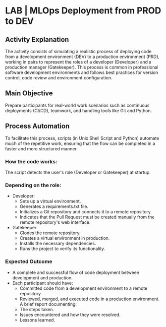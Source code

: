 # LAB | MLOps Deployment from PROD to DEV

## Activity Explanation

The activity consists of simulating a realistic process of deploying code from a development environment (DEV) to a production environment (PRD), working in pairs to represent the roles of a developer (Developer) and a production manager (Gatekeeper). This process is common in professional software development environments and follows best practices for version control, code review and environment configuration.

## Main Objective
Prepare participants for real-world work scenarios such as continuous deployments (CI/CD), teamwork, and handling tools like Git and Python.

## Process Automation
To facilitate this process, scripts (in Unix Shell Script and Python) automate much of the repetitive work, ensuring that the flow can be completed in a faster and more structured manner.

### How the code works:
The script detects the user's role (Developer or Gatekeeper) at startup.

### Depending on the role:
- Developer:
    - Sets up a virtual environment.
    - Generates a requirements.txt file.
    - Initializes a Git repository and connects it to a remote repository.
    - Indicates that the Pull Request must be created manually from the remote repository's web interface.
- Gatekeeper:
    - Clones the remote repository.
    - Creates a virtual environment in production.
    - Installs the necessary dependencies.
    - Runs the project to verify its functionality.

### Expected Outcome
- A complete and successful flow of code deployment between development and production.
- Each participant should have:
    - Committed code from a development environment to a remote repository.
    - Reviewed, merged, and executed code in a production environment.
A brief report documenting:
    - The steps taken.
    - Issues encountered and how they were resolved.
    - Lessons learned.